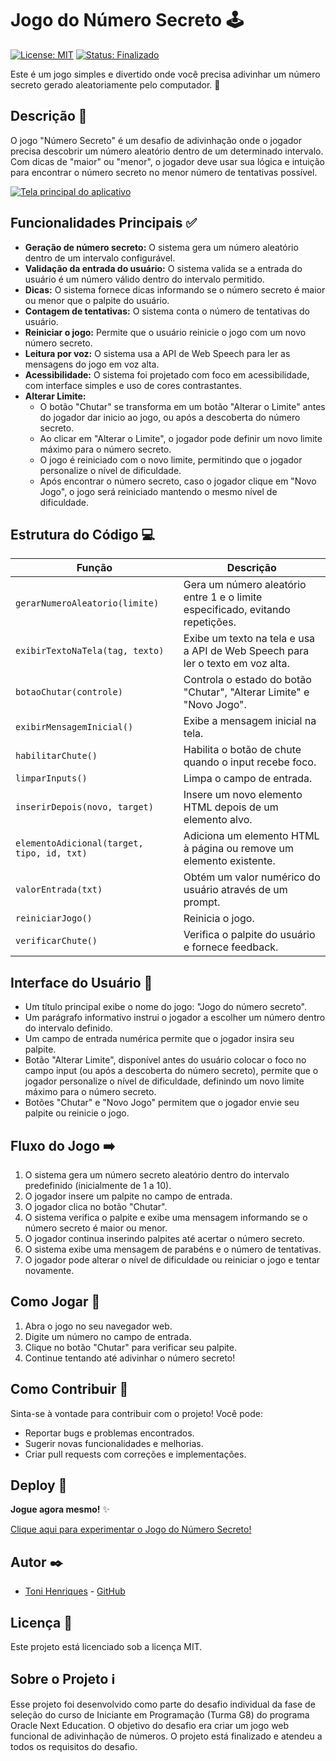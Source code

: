# Jogo do Número Secreto 🕹️

[![License: MIT](https://img.shields.io/badge/License-MIT-yellow.svg)](https://opensource.org/licenses/MIT)
[![Status: Finalizado](https://img.shields.io/badge/Status-Finalizado-green)](https://github.com/henriquestoni/01_jogo-numero-secreto)

Este é um jogo simples e divertido onde você precisa adivinhar um número secreto gerado aleatoriamente pelo computador. 🤖

## Descrição 📝

O jogo "Número Secreto" é um desafio de adivinhação onde o jogador precisa descobrir um número aleatório dentro de um determinado intervalo. Com dicas de "maior" ou "menor", o jogador deve usar sua lógica e intuição para encontrar o número secreto no menor número de tentativas possível.

[![Tela principal do aplicativo](https://github.com/user-attachments/assets/58cba98e-4a46-47c7-a39a-eb912a873794)](https://henriquestoni.github.io/01_jogo-numero-secreto/)

## Funcionalidades Principais ✅

*   **Geração de número secreto:** O sistema gera um número aleatório dentro de um intervalo configurável.
*   **Validação da entrada do usuário:** O sistema valida se a entrada do usuário é um número válido dentro do intervalo permitido.
*   **Dicas:** O sistema fornece dicas informando se o número secreto é maior ou menor que o palpite do usuário.
*   **Contagem de tentativas:** O sistema conta o número de tentativas do usuário.
*   **Reiniciar o jogo:** Permite que o usuário reinicie o jogo com um novo número secreto.
*   **Leitura por voz:** O sistema usa a API de Web Speech para ler as mensagens do jogo em voz alta.
*   **Acessibilidade:** O sistema foi projetado com foco em acessibilidade, com interface simples e uso de cores contrastantes.
*   **Alterar Limite:**
    *   O botão "Chutar" se transforma em um botão "Alterar o Limite" antes do jogador dar inicio ao jogo, ou após a descoberta do número secreto.
    *   Ao clicar em "Alterar o Limite", o jogador pode definir um novo limite máximo para o número secreto.
    *   O jogo é reiniciado com o novo limite, permitindo que o jogador personalize o nível de dificuldade.
    *   Após encontrar o número secreto, caso o jogador clique em "Novo Jogo", o jogo será reiniciado mantendo o mesmo nível de dificuldade.

## Estrutura do Código 💻

| Função            | Descrição                                                                                                                                                                         |
| ------------------ | -------------------------------------------------------------------------------------------------------------------------------------------------------------------------------- |
| `gerarNumeroAleatorio(limite)` | Gera um número aleatório entre 1 e o limite especificado, evitando repetições.                                                                                       |
| `exibirTextoNaTela(tag, texto)`   | Exibe um texto na tela e usa a API de Web Speech para ler o texto em voz alta.                                                                                                                                                 |
| `botaoChutar(controle)` | Controla o estado do botão "Chutar", "Alterar Limite" e "Novo Jogo".                                                                                                            |
| `exibirMensagemInicial()` | Exibe a mensagem inicial na tela.                                                                                                                                          |
| `habilitarChute()`   | Habilita o botão de chute quando o input recebe foco.                                                                  |
| `limparInputs()`   | Limpa o campo de entrada.                                                                  |
| `inserirDepois(novo, target)`   | Insere um novo elemento HTML depois de um elemento alvo.                                                                  |
| `elementoAdicional(target, tipo, id, txt)`   | Adiciona um elemento HTML à página ou remove um elemento existente.                                                                  |
| `valorEntrada(txt)`   | Obtém um valor numérico do usuário através de um prompt.                                                                  |
| `reiniciarJogo()`   | Reinicia o jogo.                                                                  |
| `verificarChute()`   | Verifica o palpite do usuário e fornece feedback.                                                                  |

## Interface do Usuário 👀

  * Um título principal exibe o nome do jogo: "Jogo do número secreto".
  * Um parágrafo informativo instrui o jogador a escolher um número dentro do intervalo definido.
  * Um campo de entrada numérica permite que o jogador insira seu palpite.
  * Botão "Alterar Limite", disponível antes do usuário colocar o foco no campo input (ou após a descoberta do número secreto), permite que o jogador personalize o nível de dificuldade, definindo um novo limite máximo para o número secreto.
  * Botões "Chutar" e "Novo Jogo" permitem que o jogador envie seu palpite ou reinicie o jogo.

## Fluxo do Jogo ➡️

1.  O sistema gera um número secreto aleatório dentro do intervalo predefinido (inicialmente de 1 a 10).
2.  O jogador insere um palpite no campo de entrada.
3.  O jogador clica no botão "Chutar".
4.  O sistema verifica o palpite e exibe uma mensagem informando se o número secreto é maior ou menor.
5.  O jogador continua inserindo palpites até acertar o número secreto.
6.  O sistema exibe uma mensagem de parabéns e o número de tentativas.
7.  O jogador pode alterar o nível de dificuldade ou reiniciar o jogo e tentar novamente.

## Como Jogar 🤔

1.  Abra o jogo no seu navegador web.
2.  Digite um número no campo de entrada.
3.  Clique no botão "Chutar" para verificar seu palpite.
4.  Continue tentando até adivinhar o número secreto\!

## Como Contribuir 💪

Sinta-se à vontade para contribuir com o projeto\! Você pode:

  * Reportar bugs e problemas encontrados.
  * Sugerir novas funcionalidades e melhorias.
  * Criar pull requests com correções e implementações.

## Deploy 🚀

**Jogue agora mesmo\!** ✨

[Clique aqui para experimentar o Jogo do Número Secreto\!](https://henriquestoni.github.io/01_jogo-numero-secreto/)

## Autor ✒️

  * [Toni Henriques](https://www.linkedin.com/in/henriquestoni/) - [GitHub](https://github.com/henriquestoni)

## Licença 📄

Este projeto está licenciado sob a licença MIT.

## Sobre o Projeto ℹ️

Esse projeto foi desenvolvido como parte do desafio individual da fase de seleção do curso de Iniciante em Programação (Turma G8) do programa Oracle Next Education. O objetivo do desafio era criar um jogo web funcional de adivinhação de números. O projeto está finalizado e atendeu a todos os requisitos do desafio.
